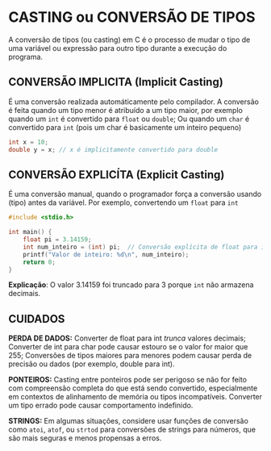 # CASTING ou CONVERSÃO DE TIPOS

A conversão de tipos (ou casting) em C é o processo de mudar o tipo de uma variável ou expressão para outro tipo durante a execução do programa.


## CONVERSÃO IMPLICITA (Implicit Casting)

É uma conversão realizada automáticamente pelo compilador. A conversão é feita quando um tipo menor é atribuído a um tipo maior, por exemplo quando um ``int`` é convertido para ``float`` ou ``double``; Ou quando um `char` é convertido para `int` (pois um char é basicamente um inteiro pequeno)

~~~~c
int x = 10;
double y = x; // x é implicitamente convertido para double
~~~~


## CONVERSÃO EXPLICÍTA (Explicit Casting)

É uma conversão manual, quando o programador força a conversão usando (tipo) antes da variável. Por exemplo, convertendo um ``float`` para ``int``

~~~~c
#include <stdio.h>

int main() {
    float pi = 3.14159;
    int num_inteiro = (int) pi;  // Conversão explícita de float para int
    printf("Valor de inteiro: %d\n", num_inteiro);
    return 0;
}
~~~~
**Explicação**: O valor 3.14159 foi truncado para 3 porque ``int`` não armazena decimais.


## CUIDADOS 

**PERDA DE DADOS:** Converter de float para int *trunca* valores decimais; Converter de int para char pode causar estouro se o valor for maior que 255; Conversões de tipos maiores para menores podem causar perda de precisão ou dados (por exemplo, double para int).

**PONTEIROS:** Casting entre ponteiros pode ser perigoso se não for feito com compreensão completa do que está sendo convertido, especialmente em contextos de alinhamento de memória ou tipos incompatíveis. Converter um tipo errado pode causar comportamento indefinido.

**STRINGS:** Em algumas situações, considere usar funções de conversão como ``atoi``, ``atof``, ou ``strtod`` para conversões de strings para números, que são mais seguras e menos propensas a erros.
